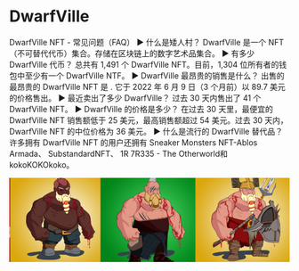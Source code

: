 # DwarfVille

DwarfVille NFT - 常见问题（FAQ）
▶ 什么是矮人村？
DwarfVille 是一个 NFT（不可替代代币）集合。存储在区块链上的数字艺术品集合。
▶ 有多少 DwarfVille 代币？
总共有 1,491 个 DwarfVille NFT。目前，1,304 位所有者的钱包中至少有一个 DwarfVille NTF。
▶ DwarfVille 最昂贵的销售是什么？
出售的最昂贵的 DwarfVille NFT 是 . 它于 2022 年 6 月 9 日（3 个月前）以 89.7 美元的价格售出。
▶ 最近卖出了多少 DwarfVille？
过去 30 天内售出了 41 个 DwarfVille NFT。
▶ DwarfVille 的价格是多少？
在过去 30 天里，最便宜的 DwarfVille NFT 销售额低于 25 美元，最高销售额超过 54 美元。过去 30 天内，DwarfVille NFT 的中位价格为 36 美元。
▶ 什么是流行的 DwarfVille 替代品？
许多拥有 DwarfVille NFT 的用户还拥有 Sneaker Monsters NFT-Ablos Armada、 SubstandardNFT、 1R 7R335 - The Otherworld和 kokoKOKOkoko。

![NFT](微信截图_20220826201153.png)

